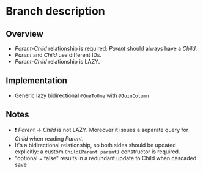 # Branch description
## Overview
- _Parent-Child_ relationship is required: _Parent_ should always have a _Child_.
- _Parent_ and _Child_ use different IDs.
- _Parent-Child_ relationship is LAZY.

## Implementation
 - Generic lazy bidirectional `@OneToOne` with `@JoinColumn`

## Notes
- :exclamation: _Parent_ -> _Child_ is not LAZY. Moreover it issues a separate query for _Child_ when reading _Parent_.
- It's a bidirectional relationship, so both sides should be updated explicitly: a custom `Child(Parent parent)` constructor is required.
- "optional = false" results in a redundant update to Child when cascaded save
